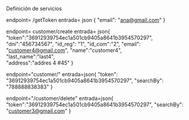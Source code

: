 Definición de servicios

endpoint= /getToken
entrada= json {
    "email": "ana@gmail.com"
}

endpoint= customer/create
entrada= json{
    "token":"36912939754ec1a501cb9405a8641b3954570297",
    "dni":"456734567",
    "id_reg": "1",
    "id_com":"2", 
    "email": "customer4@gmail.com", 
    "name":"customer4",  
    "last_name":"last4",   
    "address":"addres 4 #45"
}

endpoint="customer/"
entrada=json{
    "token": "36912939754ec1a501cb9405a8641b3954570297",
    "searchBy": "788888838383"
}

endpoint="/customer/delete"
entrada=json{
    "token":"36912939754ec1a501cb9405a8641b3954570297",
    "searchBy": "customer3@gmail.com"
}